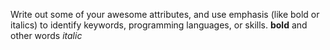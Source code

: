 Write out some of your awesome attributes, and use emphasis (like bold or italics) to identify keywords, programming languages, or skills. 
**bold** and other words *italic*
